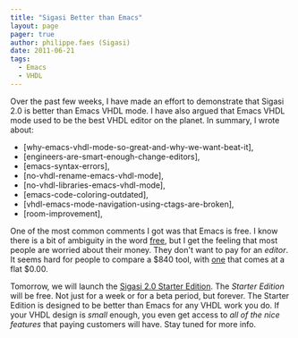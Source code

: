 ```yaml
---
title: "Sigasi Better than Emacs"
layout: page 
pager: true
author: philippe.faes (Sigasi)
date: 2011-06-21
tags: 
  - Emacs
  - VHDL
---
```

Over the past few weeks, I have made an effort to demonstrate that Sigasi 2.0 is better than Emacs VHDL mode. I have also argued that Emacs VHDL mode used to be the best VHDL editor on the planet. In summary, I wrote about:

* [why-emacs-vhdl-mode-so-great-and-why-we-want-beat-it],
* [engineers-are-smart-enough-change-editors],
* [emacs-syntax-errors],
* [no-vhdl-rename-emacs-vhdl-mode],
* [no-vhdl-libraries-emacs-vhdl-mode],
* [emacs-code-coloring-outdated],
* [vhdl-emacs-mode-navigation-using-ctags-are-broken],
* [room-improvement],

One of the most common comments I got was that Emacs is free. I know there is a bit of ambiguity in the word [free](http://en.wikipedia.org/wiki/Gratis_versus_libre), but I get the feeling that most people are worried about their money. They don't want to pay for an _editor_. It seems hard for people to compare a $840 tool, with [one](http://www.iis.ee.ethz.ch/~zimmi/emacs/vhdl-mode.html) that comes at a flat $0.00. 

Tomorrow, we will launch the [Sigasi 2.0 Starter Edition](http://www.sigasi.com/sigasi-starter-edition). The _Starter Edition_ will be free. Not just for a week or for a beta period, but forever.
The Starter Edition is designed to be better than Emacs for any VHDL work you do. If your VHDL design is _small_ enough, you even get access to _all of the nice features_ that paying customers will have. Stay tuned for more info.
